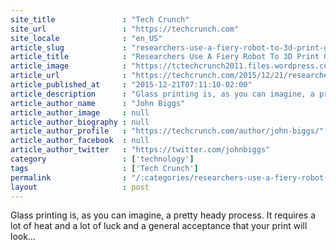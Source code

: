 ```yaml
---
site_title               : "Tech Crunch"
site_url                 : "https://techcrunch.com"
site_locale              : "en_US"
article_slug             : "researchers-use-a-fiery-robot-to-3d-print-glass"
article_title            : "Researchers Use A Fiery Robot To 3D Print Glass"
article_image            : "https://tctechcrunch2011.files.wordpress.com/2015/12/collaborative-glass-robotics-laboratory-virginia-tech-risd-glass-3d-printing.gif?w=400&h=224&crop=1"
article_url              : "https://techcrunch.com/2015/12/21/researchers-use-a-fiery-robot-to-3d-print-glass/"
article_published_at     : "2015-12-21T07:11:10-02:00"
article_description      : "Glass printing is, as you can imagine, a pretty heady process. It requires a lot of heat and a lot of luck and a general acceptance that your print will look..."
article_author_name      : "John Biggs"
article_author_image     : null
article_author_biography : null
article_author_profile   : "https://techcrunch.com/author/john-biggs/"
article_author_facebook  : null
article_author_twitter   : "https://twitter.com/johnbiggs"
category                 : ['technology']
tags                     : ['Tech Crunch']
permalink                : "/:categories/researchers-use-a-fiery-robot-to-3d-print-glass/"
layout                   : post
---
```


Glass printing is, as you can imagine, a pretty heady process. It requires a lot of heat and a lot of luck and a general acceptance that your print will look...
